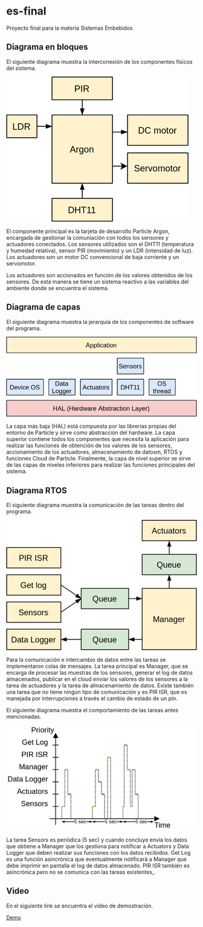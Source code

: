 # es-final

Proyecto final para la materia Sistemas Embebidos

## Diagrama en bloques

El siguiente diagrama muestra la interconexión de los componentes físicos del sistema.

![alt text](images/blocks.png)

El componente principal es la tarjeta de desarrollo Particle Argon, encargada de gestionar la comuniación con todos los sensores y actuadores conectados. Los sensores utilizados son el DHT11 (temperatura y humedad relativa), sensor PIR (movimiento) y un LDR (intensidad de luz). Los actuadores son un motor DC convencional de baja corriente y un servomotor.

Los actuadores son accionados en función de los valores obtenidos de los sensores. De esta manera se tiene un sistema reactivo a las variables del ambiente donde se encuentra el sistema.

## Diagrama de capas

El siguiente diagrama muestra la jerarquía de los componentes de software del programa.

![alt text](images/layers.png)

La capa más baja (HAL) está compuesta por las librerías propias del entorno de Particle y sirve como abstracción del hardware. La capa superior contiene todos los componentes que necesita la aplicación para realizar las funciones de obtención de los valores de los sensores, accionamiento de los actuadores, almacenamiento de datosm, RTOS y funciones Cloud de Particle. Finalmente, la capa de nivel superior se sirve de las capas de niveles inferiores para realizar las funciones principales del sistema.

## Diagrama RTOS

El siguiente diagrama muestra la comunicación de las tareas dentro del programa.

![alt text](images/rtos.png)

Para la comunicación e intercambio de datos entre las tareas se implementaron colas de mensajes. La tarea principal es Manager, que se encarga de procesar las muestras de los sensores, generar el log de datos almacenados, publicar en el cloud enviar los valores de los sensores a la tarea de actuadores y la tarea de almacenamiento de datos. Existe también una tarea que no tiene ningún tipo de comunicación y es PIR ISR, que es manejada por interrupciones a través el cambio de estado de un pin.

El siguiente diagrama muestra el comportamiento de las tareas antes mencionadas.

![alt text](images/rtos_timing.png)

La tarea Sensors es periódica (5 sec) y cuando concluye envía los datos que obtiene a Manager que los gestiona para notificar a Actuators y Data Logger que deben realizar sus funciones con los datos recibidos. Get Log es una función asincrónica que eventualmente notificará a Manager que debe imprimir en pantalla el log de datos almacenado. PIR ISR también es asincrónica pero no se comunica con las tareas existentes,.

## Video

En el siguiente link se encuentra el video de demostración.

[Demo](https://drive.google.com/file/d/1Mo-o1vsFNYbLALE-En-i6_e1KND5OXVm/view?usp=sharing)